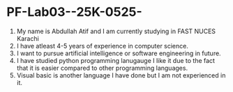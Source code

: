# PF-Lab03--25K-0525-
1.  My name is Abdullah Atif and I am currently studying in FAST NUCES Karachi
2.  I have atleast 4-5 years of experience in computer science.
3.  I want to pursue artificial intelligence or software engineering in future.
4.  I have studied python programming lanugauge I like it due to the fact that it is easier compared to other programming languages.
5.  Visual basic is another language I have done but I am not experienced in it.
   

